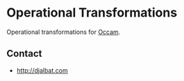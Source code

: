 # Operational Transformations

Operational transformations for [Occam](https://occam.science).

## Contact

- http://djalbat.com
